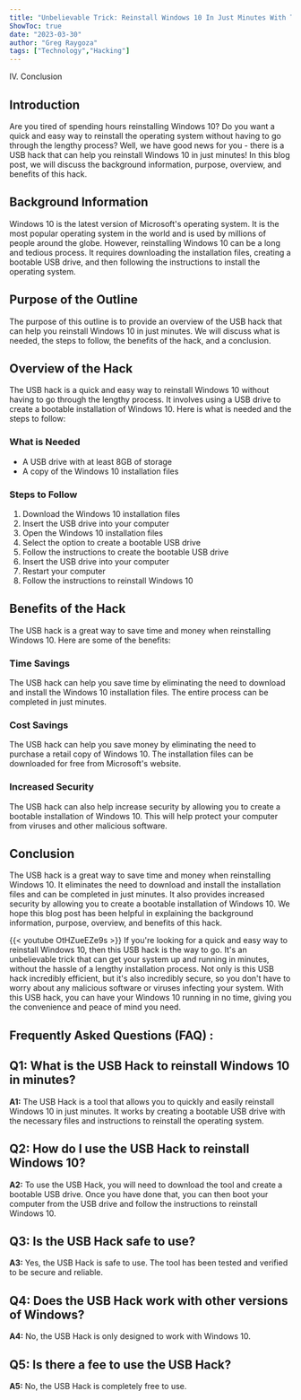 ```yaml
---
title: "Unbelievable Trick: Reinstall Windows 10 In Just Minutes With This USB Hack!"
ShowToc: true 
date: "2023-03-30"
author: "Greg Raygoza" 
tags: ["Technology","Hacking"]
---
```

IV. Conclusion

## Introduction
Are you tired of spending hours reinstalling Windows 10? Do you want a quick and easy way to reinstall the operating system without having to go through the lengthy process? Well, we have good news for you - there is a USB hack that can help you reinstall Windows 10 in just minutes! In this blog post, we will discuss the background information, purpose, overview, and benefits of this hack. 

## Background Information
Windows 10 is the latest version of Microsoft's operating system. It is the most popular operating system in the world and is used by millions of people around the globe. However, reinstalling Windows 10 can be a long and tedious process. It requires downloading the installation files, creating a bootable USB drive, and then following the instructions to install the operating system.

## Purpose of the Outline
The purpose of this outline is to provide an overview of the USB hack that can help you reinstall Windows 10 in just minutes. We will discuss what is needed, the steps to follow, the benefits of the hack, and a conclusion. 

## Overview of the Hack
The USB hack is a quick and easy way to reinstall Windows 10 without having to go through the lengthy process. It involves using a USB drive to create a bootable installation of Windows 10. Here is what is needed and the steps to follow: 

### What is Needed
- A USB drive with at least 8GB of storage 
- A copy of the Windows 10 installation files 

### Steps to Follow
1. Download the Windows 10 installation files 
2. Insert the USB drive into your computer 
3. Open the Windows 10 installation files 
4. Select the option to create a bootable USB drive 
5. Follow the instructions to create the bootable USB drive 
6. Insert the USB drive into your computer 
7. Restart your computer 
8. Follow the instructions to reinstall Windows 10 

## Benefits of the Hack
The USB hack is a great way to save time and money when reinstalling Windows 10. Here are some of the benefits: 

### Time Savings
The USB hack can help you save time by eliminating the need to download and install the Windows 10 installation files. The entire process can be completed in just minutes. 

### Cost Savings
The USB hack can help you save money by eliminating the need to purchase a retail copy of Windows 10. The installation files can be downloaded for free from Microsoft's website. 

### Increased Security
The USB hack can also help increase security by allowing you to create a bootable installation of Windows 10. This will help protect your computer from viruses and other malicious software. 

## Conclusion
The USB hack is a great way to save time and money when reinstalling Windows 10. It eliminates the need to download and install the installation files and can be completed in just minutes. It also provides increased security by allowing you to create a bootable installation of Windows 10. We hope this blog post has been helpful in explaining the background information, purpose, overview, and benefits of this hack.

{{< youtube OtHZueEZe9s >}} 
If you're looking for a quick and easy way to reinstall Windows 10, then this USB hack is the way to go. It's an unbelievable trick that can get your system up and running in minutes, without the hassle of a lengthy installation process. Not only is this USB hack incredibly efficient, but it's also incredibly secure, so you don't have to worry about any malicious software or viruses infecting your system. With this USB hack, you can have your Windows 10 running in no time, giving you the convenience and peace of mind you need.

## Frequently Asked Questions (FAQ) :
## Q1: What is the USB Hack to reinstall Windows 10 in minutes?

**A1:** The USB Hack is a tool that allows you to quickly and easily reinstall Windows 10 in just minutes. It works by creating a bootable USB drive with the necessary files and instructions to reinstall the operating system.

## Q2: How do I use the USB Hack to reinstall Windows 10?

**A2:** To use the USB Hack, you will need to download the tool and create a bootable USB drive. Once you have done that, you can then boot your computer from the USB drive and follow the instructions to reinstall Windows 10.

## Q3: Is the USB Hack safe to use?

**A3:** Yes, the USB Hack is safe to use. The tool has been tested and verified to be secure and reliable.

## Q4: Does the USB Hack work with other versions of Windows?

**A4:** No, the USB Hack is only designed to work with Windows 10.

## Q5: Is there a fee to use the USB Hack?

**A5:** No, the USB Hack is completely free to use.





